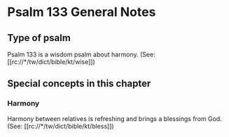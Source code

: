 # Psalm 133 General Notes
## Type of psalm

Psalm 133 is a wisdom psalm about harmony. (See: [[rc://*/tw/dict/bible/kt/wise]])

## Special concepts in this chapter

### Harmony
Harmony between relatives is refreshing and brings a blessings from God. (See: [[rc://*/tw/dict/bible/kt/bless]])